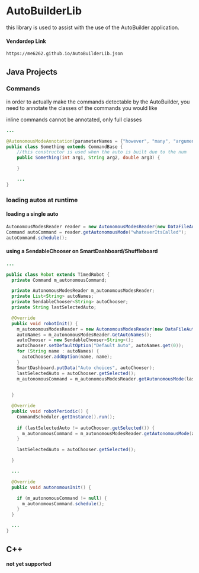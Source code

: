 # AutoBuilderLib
this library is used to assist with the use of the AutoBuilder application. 

#### Vendordep Link
```
https://me6262.github.io/AutoBuilderLib.json
```


## Java Projects

### Commands
in order to actually make the commands detectable by the AutoBuilder, you need to annotate the classes of the commands you would like

inline commands cannot be annotated, only full classes
```java
...

@AutonomousModeAnnotation(parameterNames = {"however", "many", "arguments"})
public class Something extends CommandBase {
    //this constructor is used when the auto is built due to the num
    public Something(int arg1, String arg2, double arg3) {

    }

    ...
}
```

### loading autos at runtime


#### loading a single auto
```java 
AutonomousModesReader reader = new AutonomousModesReader(new DataFileAutonomousModeDataSource("/amode238.txt"));
Command autoCommand = reader.getAutonomousMode("whateverItsCalled");
autoCommand.schedule();

```

#### using a SendableChooser on SmartDashboard/Shuffleboard
```java
...

public class Robot extends TimedRobot {
  private Command m_autonomousCommand;

  private AutonomousModesReader m_autonomousModesReader;
  private List<String> autoNames;
  private SendableChooser<String> autoChooser;
  private String lastSelectedAuto;

  @Override
  public void robotInit() {
    m_autonomousModesReader = new AutonomousModesReader(new DataFileAutonomousModeDataSource("/amode238.txt"));
    autoNames = m_autonomousModesReader.GetAutoNames();
    autoChooser = new SendableChooser<String>();
    autoChooser.setDefaultOption("Default Auto", autoNames.get(0));
    for (String name : autoNames) {
      autoChooser.addOption(name, name);
    }
    SmartDashboard.putData("Auto choices", autoChooser);
    lastSelectedAuto = autoChooser.getSelected();
    m_autonomousCommand = m_autonomousModesReader.getAutonomousMode(lastSelectedAuto);

    
  }

  @Override
  public void robotPeriodic() {
    CommandScheduler.getInstance().run();
    
    if (lastSelectedAuto != autoChooser.getSelected()) {
      m_autonomousCommand = m_autonomousModesReader.getAutonomousMode(autoChooser.getSelected());
    }

    lastSelectedAuto = autoChooser.getSelected();

  }

  ...

  @Override
  public void autonomousInit() {

    if (m_autonomousCommand != null) {
      m_autonomousCommand.schedule();
    }
  }

  ...
}

```

## C++
**not yet supported**
